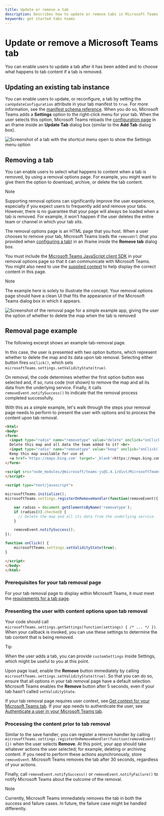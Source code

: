 ```yaml
---
title: Update or remove a tab
description: Describes how to update or remove tabs in Microsoft Teams
keywords: get started tabs teams
---
```


# Update or remove a Microsoft Teams tab

You can enable users to update a tab after it has been added and to choose what happens to tab content if a tab is removed.

## Updating an existing tab instance

You can enable users to update, or reconfigure, a tab by setting the `canUpdateConfiguration` attribute in your tab manifest to `true`. For more information, see the [manifest schema reference](~/resources/schema/manifest-schema.md). When you do so, Microsoft Teams adds a **Settings** option to the right-click menu for your tab. When the user selects this option, Microsoft Teams reloads the [configuration page](~/concepts/tabs/tabs-configuration.md) in an iframe inside an **Update Tab** dialog box (similar to the **Add Tab** dialog box).

![Screenshot of a tab with the shortcut menu open to show the Settings menu option](~/assets/images/tab_settings.png)

## Removing a tab

You can enable users to select what happens to content when a tab is removed, by using a removal options page. For example, you might want to give them the option to download, archive, or delete the tab content.

> [!NOTE]
> Supporting removal options can significantly improve the user experience, especially if you expect users to frequently add and remove your tabs. However, there is no guarantee that your page will always be loaded when a tab is removed. For example, it won't happen if the user deletes the entire team or channel in which your tab sits.

The removal options page is an HTML page that you host. When a user chooses to remove your tab, Microsoft Teams loads the `removeUrl` (that you provided when [configuring a tab](~/concepts/tabs/tabs-configuration.md)) in an iframe inside the **Remove tab** dialog box.

You must include the [Microsoft Teams JavaScript client SDK](/javascript/api/overview/msteams-client) in your removal options page so that it can communicate with Microsoft Teams. You might also need to use the [supplied context](~/concepts/tabs/tabs-context.md) to help display the correct content in this page.

> [!NOTE]
> The example here is solely to illustrate the concept. Your removal options page should have a clean UI that fits the appearance of the Microsoft Teams dialog box in which it appears.

![Screenshot of the removal page for a simple example app, giving the user the option of whether to delete the map when the tab is removed](~/assets/images/tab_removal.png)

## Removal page example

The following excerpt shows an example tab-removal page.

In this case, the user is presented with two option buttons, which represent whether to delete the map and its data upon tab removal. Selecting either button fires `onClick()`, which sets `microsoftTeams.settings.setValidityState(true)`.

On removal, the code determines whether the first option button was selected and, if so, runs code (not shown) to remove the map and all its data from the underlying service. Finally, it calls `removeEvent.notifySuccess()` to indicate that the removal process completed successfully.

With this as a simple example, let's walk through the steps your removal page needs to perform to present the user with options and to process the content upon tab removal.

```HTML
<html>
<body>
<form>
  <input type="radio" name="removetype" value="delete" onclick="onClick()">
  Delete this map and all data the team added to it? <br>
  <input type="radio" name="removetype" value="keep" onclick="onClick()">
  Keep this map available for use at 
  <a href='https://maps.bing.com' target='_blank'>https://maps.bing.com</a>
</form>

<script src="node_modules/@microsoft/teams-js@1.4.1/dist/MicrosoftTeams.min.js">
</script>
 
<script type="text/javascript">  

microsoftTeams.initialize();
microsoftTeams.settings.registerOnRemoveHandler(function(removeEvent){

    var radios = document.getElementsByName('removetype');
    if (radios[0].checked) {
      // Delete the map and all its data from the underlying service.
    }

    removeEvent.notifySuccess();
});

function onClick() {
    microsoftTeams.settings.setValidityState(true);
}

</script>
</body>
</html>
```

### Prerequisites for your tab removal page 

For your tab removal page to display within Microsoft Teams, it must meet the [requirements for a tab page](~/resources/general/requirements.md).

### Presenting the user with content options upon tab removal

Your code should call `microsoftTeams.settings.getSettings(function(settings) { /* ... */ })`. When your callback is invoked, you can use these settings to determine the tab content that is being removed.

> [!TIP]
> When the user adds a tab, you can provide `customSettings` inside Settings, which might be useful to you at this point.

Upon page load, enable the **Remove** button immediately by calling `microsoftTeams.settings.setValidityState(true)`. So that you can do so, ensure that all options in your tab removal page have a default selection. Microsoft Teams enables the **Remove** button after 5 seconds, even if your tab hasn't called `setValidityState`. 

If your tab removal page requires user context, see [Get context for your Microsoft Teams tab](~/concepts/tabs/tabs-context.md). If your app needs to authenticate the user, see [Authenticate a user in your Microsoft Teams tab](~/concepts/authentication/authentication.md).

### Processing the content prior to tab removal

Similar to the save handler, you can register a remove handler by calling `microsoftTeams.settings.registerOnRemoveHandler(function(removeEvent){})` when the user selects **Remove**. At this point, your app should take whatever actions the user selected; for example, deleting or archiving content. If you need to perform these actions asynchronously, store `removeEvent`. Microsoft Teams removes the tab after 30 seconds, regardless of your actions.

Finally, call `removeEvent.notifySuccess()` or `removeEvent.notifyFailure()` to notify Microsoft Teams about the outcome of the removal.

> [!NOTE]
> Currently, Microsoft Teams immediately removes the tab in both the success and failure cases. In future, the failure case might be handled differently.
